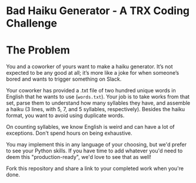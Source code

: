 # Bad Haiku Generator - A TRX Coding Challenge

# The Problem
You and a coworker of yours want to make a haiku generator. It’s not expected to be any good at all; it’s more like a joke for when someone’s bored and wants to trigger something on Slack. 

Your coworker has provided a .txt file of two hundred unique words in English that he wants to use (`words.txt`). Your job is to take works from that set, parse them to understand how many syllables they have, and assemble a haiku (3 lines, with 5, 7, and 5 syllables, respectively). Besides the haiku format, you want to avoid using duplicate words.

On counting syllables, we know English is weird and can have a lot of exceptions. Don't spend hours on being exhaustive.

You may implement this in any language of your choosing, but we'd prefer to see your Python skills. If you have time to add whatever you'd need to deem this "production-ready", we'd love to see that as well!

Fork this repository and share a link to your completed work when you're done.
